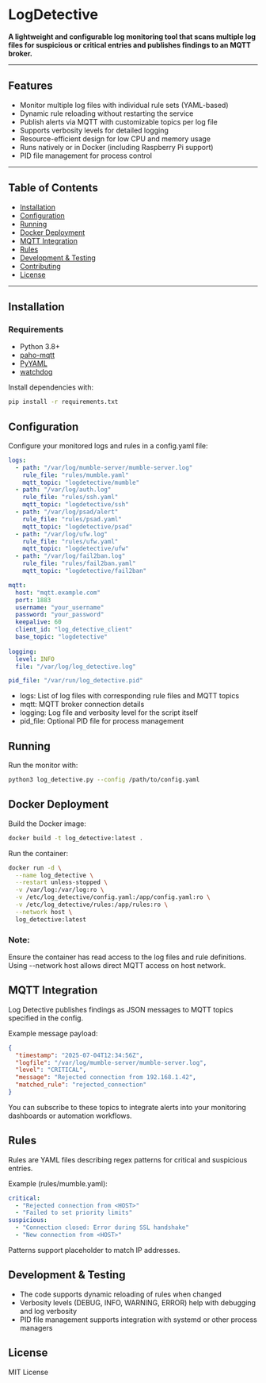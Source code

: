 # LogDetective

**A lightweight and configurable log monitoring tool that scans multiple log files for suspicious or critical entries and publishes findings to an MQTT broker.**

---

## Features

- Monitor multiple log files with individual rule sets (YAML-based)
- Dynamic rule reloading without restarting the service
- Publish alerts via MQTT with customizable topics per log file
- Supports verbosity levels for detailed logging
- Resource-efficient design for low CPU and memory usage
- Runs natively or in Docker (including Raspberry Pi support)
- PID file management for process control

---

## Table of Contents

- [Installation](#installation)  
- [Configuration](#configuration)  
- [Running](#running)  
- [Docker Deployment](#docker-deployment)  
- [MQTT Integration](#mqtt-integration)  
- [Rules](#rules)  
- [Development & Testing](#development--testing)  
- [Contributing](#contributing)  
- [License](#license)  

---

## Installation

### Requirements

- Python 3.8+  
- [paho-mqtt](https://pypi.org/project/paho-mqtt/)  
- [PyYAML](https://pypi.org/project/PyYAML/)  
- [watchdog](https://pypi.org/project/watchdog/)

Install dependencies with:

```bash
pip install -r requirements.txt
```

## Configuration

Configure your monitored logs and rules in a config.yaml file:

```yaml
logs:
  - path: "/var/log/mumble-server/mumble-server.log"
    rule_file: "rules/mumble.yaml"
    mqtt_topic: "logdetective/mumble"
  - path: "/var/log/auth.log"
    rule_file: "rules/ssh.yaml"
    mqtt_topic: "logdetective/ssh"
  - path: "/var/log/psad/alert"
    rule_file: "rules/psad.yaml"
    mqtt_topic: "logdetective/psad"
  - path: "/var/log/ufw.log"
    rule_file: "rules/ufw.yaml"
    mqtt_topic: "logdetective/ufw"
  - path: "/var/log/fail2ban.log"
    rule_file: "rules/fail2ban.yaml"
    mqtt_topic: "logdetective/fail2ban"

mqtt:
  host: "mqtt.example.com"
  port: 1883
  username: "your_username"
  password: "your_password"
  keepalive: 60
  client_id: "log_detective_client"
  base_topic: "logdetective"
  
logging:
  level: INFO
  file: "/var/log/log_detective.log"

pid_file: "/var/run/log_detective.pid"
```

- logs: List of log files with corresponding rule files and MQTT topics
- mqtt: MQTT broker connection details
- logging: Log file and verbosity level for the script itself
- pid_file: Optional PID file for process management

## Running

Run the monitor with:
```bash
python3 log_detective.py --config /path/to/config.yaml
```

## Docker Deployment

Build the Docker image:
```bash
docker build -t log_detective:latest .
```

Run the container:
```bash
docker run -d \
  --name log_detective \
  --restart unless-stopped \
  -v /var/log:/var/log:ro \
  -v /etc/log_detective/config.yaml:/app/config.yaml:ro \
  -v /etc/log_detective/rules:/app/rules:ro \
  --network host \
  log_detective:latest
```

### Note:
Ensure the container has read access to the log files and rule definitions.
Using --network host allows direct MQTT access on host network.

## MQTT Integration

Log Detective publishes findings as JSON messages to MQTT topics specified in the config.

Example message payload:
```json
{
  "timestamp": "2025-07-04T12:34:56Z",
  "logfile": "/var/log/mumble-server/mumble-server.log",
  "level": "CRITICAL",
  "message": "Rejected connection from 192.168.1.42",
  "matched_rule": "rejected_connection"
}
```

You can subscribe to these topics to integrate alerts into your monitoring dashboards or automation workflows.

## Rules

Rules are YAML files describing regex patterns for critical and suspicious entries.

Example (rules/mumble.yaml):
```yaml
critical:
  - "Rejected connection from <HOST>"
  - "Failed to set priority limits"
suspicious:
  - "Connection closed: Error during SSL handshake"
  - "New connection from <HOST>"
```
Patterns support <HOST> placeholder to match IP addresses.

## Development & Testing
- The code supports dynamic reloading of rules when changed
- Verbosity levels (DEBUG, INFO, WARNING, ERROR) help with debugging and log verbosity
- PID file management supports integration with systemd or other process managers

## License

MIT License